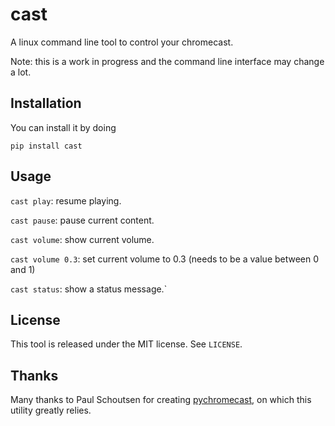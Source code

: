 cast
====

A linux command line tool to control your chromecast.

Note: this is a work in progress and the command line interface may change a
lot.

Installation
------------
You can install it by doing

    pip install cast

Usage
-----
`cast play`: resume playing.

`cast pause`: pause current content.

`cast volume`: show current volume.

`cast volume 0.3`: set current volume to 0.3 (needs to be a value between 0 and
1)

`cast status`: show a status message.`

License
-------
This tool is released under the MIT license. See `LICENSE`.

Thanks
------
Many thanks to Paul Schoutsen for creating
[pychromecast](https://github.com/balloob/pychromecast), on which this utility
greatly relies.
